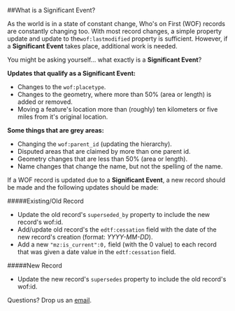 ##What is a Significant Event?

As the world is in a state of constant change, Who's on First (WOF) records are constantly changing too. With most record changes, a simple property update and update to the`wof:lastmodified` property is sufficient. However, if a **Significant Event** takes place, additional work is needed. 

You might be asking yourself... what exactly is a **Significant Event**?

**Updates that qualify as a Significant Event:**

- Changes to the `wof:placetype`.
- Changes to the geometry, where more than 50% (area or length) is added or removed.
- Moving a feature's location more than (roughly) ten kilometers or five miles from it's original location.

**Some things that are grey areas:**

- Changing the `wof:parent_id` (updating the hierarchy).
- Disputed areas that are claimed by more than one parent id.
- Geometry changes that are less than 50% (area or length).
- Name changes that change the name, but not the spelling of the name.

If a WOF record is updated due to a **Significant Event**, a new record should be made and the following updates should be made:

#####Existing/Old Record
* Update the old record's `superseded_by` property to include the new record's wof:id.
* Add/update old record's the `edtf:cessation` field with the date of the new record's creation (format: _YYYY-MM-DD_).
* Add a new `"mz:is_current":0,` field (with the 0 value) to each record that was given a date value in the `edtf:cessation` field.

#####New Record
* Update the new record's `supersedes` property to include the old record's wof:id.

Questions? Drop us an [email](stephen.epps@mapzen.com).
